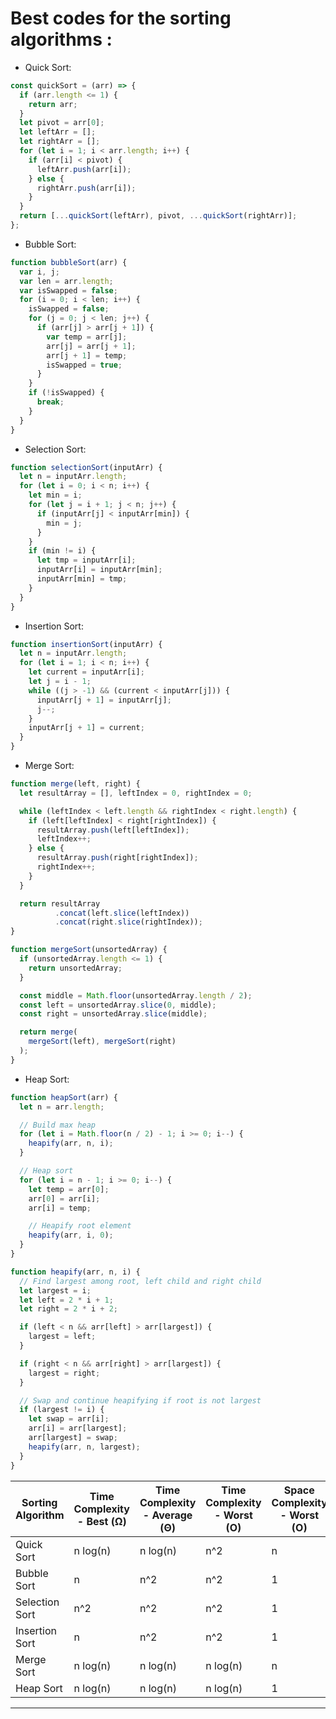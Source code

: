 # Best codes for the sorting algorithms :

- Quick Sort:
```javascript
const quickSort = (arr) => {
  if (arr.length <= 1) {
    return arr;
  }
  let pivot = arr[0];
  let leftArr = [];
  let rightArr = [];
  for (let i = 1; i < arr.length; i++) {
    if (arr[i] < pivot) {
      leftArr.push(arr[i]);
    } else {
      rightArr.push(arr[i]);
    }
  }
  return [...quickSort(leftArr), pivot, ...quickSort(rightArr)];
};
```

- Bubble Sort:
```javascript
function bubbleSort(arr) {
  var i, j;
  var len = arr.length;
  var isSwapped = false;
  for (i = 0; i < len; i++) {
    isSwapped = false;
    for (j = 0; j < len; j++) {
      if (arr[j] > arr[j + 1]) {
        var temp = arr[j];
        arr[j] = arr[j + 1];
        arr[j + 1] = temp;
        isSwapped = true;
      }
    }
    if (!isSwapped) {
      break;
    }
  }
}
```

- Selection Sort:
```javascript
function selectionSort(inputArr) {
  let n = inputArr.length;
  for (let i = 0; i < n; i++) {
    let min = i;
    for (let j = i + 1; j < n; j++) {
      if (inputArr[j] < inputArr[min]) {
        min = j;
      }
    }
    if (min != i) {
      let tmp = inputArr[i];
      inputArr[i] = inputArr[min];
      inputArr[min] = tmp;
    }
  }
}
```

- Insertion Sort:
```javascript
function insertionSort(inputArr) {
  let n = inputArr.length;
  for (let i = 1; i < n; i++) {
    let current = inputArr[i];
    let j = i - 1;
    while ((j > -1) && (current < inputArr[j])) {
      inputArr[j + 1] = inputArr[j];
      j--;
    }
    inputArr[j + 1] = current;
  }
}
```

- Merge Sort:
```javascript
function merge(left, right) {
  let resultArray = [], leftIndex = 0, rightIndex = 0;

  while (leftIndex < left.length && rightIndex < right.length) {
    if (left[leftIndex] < right[rightIndex]) {
      resultArray.push(left[leftIndex]);
      leftIndex++;
    } else {
      resultArray.push(right[rightIndex]);
      rightIndex++;
    }
  }

  return resultArray
          .concat(left.slice(leftIndex))
          .concat(right.slice(rightIndex));
}

function mergeSort(unsortedArray) {
  if (unsortedArray.length <= 1) {
    return unsortedArray;
  }

  const middle = Math.floor(unsortedArray.length / 2);
  const left = unsortedArray.slice(0, middle);
  const right = unsortedArray.slice(middle);

  return merge(
    mergeSort(left), mergeSort(right)
  );
}

```
- Heap Sort:
```javascript
function heapSort(arr) {
  let n = arr.length;

  // Build max heap
  for (let i = Math.floor(n / 2) - 1; i >= 0; i--) {
    heapify(arr, n, i);
  }

  // Heap sort
  for (let i = n - 1; i >= 0; i--) {
    let temp = arr[0];
    arr[0] = arr[i];
    arr[i] = temp;

    // Heapify root element
    heapify(arr, i, 0);
  }
}

function heapify(arr, n, i) {
  // Find largest among root, left child and right child
  let largest = i;
  let left = 2 * i + 1;
  let right = 2 * i + 2;

  if (left < n && arr[left] > arr[largest]) {
    largest = left;
  }

  if (right < n && arr[right] > arr[largest]) {
    largest = right;
  }

  // Swap and continue heapifying if root is not largest
  if (largest != i) {
    let swap = arr[i];
    arr[i] = arr[largest];
    arr[largest] = swap;
    heapify(arr, n, largest);
  }
}
```

| Sorting Algorithm | Time Complexity - Best (Ω) | Time Complexity - Average (Θ) | Time Complexity - Worst (O) | Space Complexity - Worst (O) |
| --- | --- | --- | --- | --- |
| Quick Sort | n log(n) | n log(n) | n^2 | n |
| Bubble Sort | n | n^2 | n^2 | 1 |
| Selection Sort | n^2 | n^2 | n^2 | 1 |
| Insertion Sort | n | n^2 | n^2 | 1 |
| Merge Sort | n log(n) | n log(n) | n log(n) | n |
| Heap Sort | n log(n) | n log(n) | n log(n) | 1 |



---

